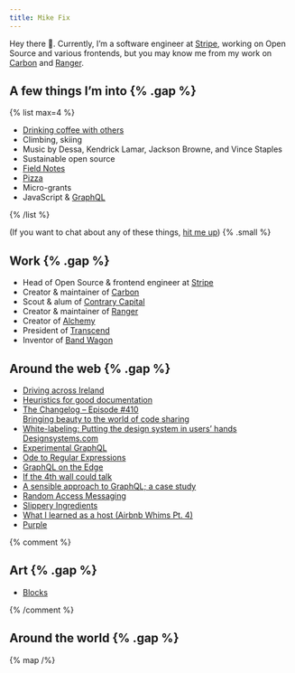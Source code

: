 ```yaml
---
title: Mike Fix
---
```


Hey there 👋. Currently, I’m a software engineer at [Stripe](https://stripe.com), working on Open Source and various frontends, but you may know me from my work on [Carbon](https://carbon.now.sh) and [Ranger](https://reporanger.com).

## A few things I’m into {% .gap %}

{% list max=4 %}

- [Drinking coffee with others](https://goo.gl/maps/VsJW2cLXMcGCWrgs5)
- Climbing, skiing
- Music by Dessa, Kendrick Lamar, Jackson Browne, and Vince Staples
- Sustainable open source
- [Field Notes](https://fieldnotesbrand.com)
- [Pizza](http://cheeseboardcollective.coop)
- Micro-grants
- JavaScript & [GraphQL](https://www.youtube.com/watch?v=d0xMqeVhlhQ)

{% /list %}

(If you want to chat about any of these things, [hit me up](mailto:mrfix84@gmail.com?subject=Let's%20chat!&body=Hey%20Mike%2C%0D%0AI%20saw%20the%20offer%20to%20chat%20on%20your%20website%2C%20and%20I%20thought%20I'd%20take%20you%20up%20on%20it!)) {% .small %}

## Work {% .gap %}

- Head of Open Source & frontend engineer at [Stripe](https://stripe.com)
- Creator & maintainer of [Carbon](https://carbon.now.sh)
- Scout & alum of [Contrary Capital](https://contrary.com)
- Creator & maintainer of [Ranger](https://reporanger.com)
- Creator of [Alchemy](https://dawnlabs.io/alchemy)
- President of [Transcend](https://transcenduw.com)
- Inventor of [Band Wagon](https://patents.google.com/patent/US9321503B2/en)

## Around the web {% .gap %}

- [Driving across Ireland](https://fixfix.substack.com/p/driving-across-ireland)
- [Heuristics for good documentation](https://fixfix.substack.com/p/heuristics-for-good-documentation)
- [The Changelog – Episode #410
  \
  Bringing beauty to the world of code sharing](https://changelog.com/podcast/410)
- [White-labeling: Putting the design system in users’ hands
  \
  Designsystems.com](https://www.designsystems.com/white-labeling-putting-the-design-system-in-users-hands/)
- [Experimental GraphQL](https://medium.com/open-graphql/experimental-graphql-73a433543331)
- [Ode to Regular Expressions](https://medium.com/@fixitup2/ode-to-regular-expressions-344a95be962c)
- [GraphQL on the Edge](https://quickbooks-engineering.intuit.com/graphql-on-the-edge-12b6d60064b0)
- [If the 4th wall could talk](https://medium.com/@fixitup2/if-the-4th-wall-could-talk-8bce109d90cc)
- [A sensible approach to GraphQL; a case study](https://medium.com/@fixitup2/a-sensible-approach-to-graphql-a-case-study-e29ba1ffe323)
- [Random Access Messaging](https://medium.com/@fixitup2/random-access-messaging-743c897a9d24)
- [Slippery Ingredients](https://medium.com/@fixitup2/slippery-616d2390aebb)
- [What I learned as a host (Airbnb Whims Pt. 4)](https://medium.com/@fixitup2/what-i-learned-as-a-host-airbnb-whims-pt-4-9f3a9c6f715b)
- [Purple](https://medium.com/@fixitup2/purple-6c6f21de5a7a)

{% comment %}

## Art {% .gap %}

- [Blocks](/blocks)

{% /comment %}

## Around the world {% .gap %}

{% map /%}